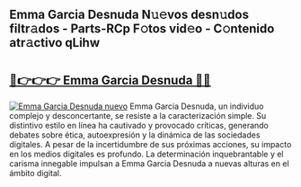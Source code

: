 ## Emma Garcia Desnuda N𝚞𝚎vos desn𝚞dos filtr𝚊dos - Parts-RCp F𝚘tos vid𝚎o - C𝚘ntenido atr𝚊ctivo qLihw

# <h2><a href="http://mb2udh.tromn.icu/?c=Emma+Garcia+Desnuda">🔗👉👉👉 Emma Garcia Desnuda 🔗🔗</a></h2>

[![Emma Garcia Desnuda nuevo](https://i.imgur.com/pEAQMta.gif)](http://mb2udh.tromn.icu/?c=Emma+Garcia+Desnuda)
Emma Garcia Desnuda, un individuo complejo y desconcertante, se resiste a la caracterización simple. Su distintivo estilo en línea ha cautivado y provocado críticas, generando debates sobre ética, autoexpresión y la dinámica de las sociedades digitales. A pesar de la incertidumbre de sus próximas acciones, su impacto en los medios digitales es profundo. La determinación inquebrantable y el carisma innegable impulsan a Emma Garcia Desnuda a nuevas alturas en el ámbito digital.
